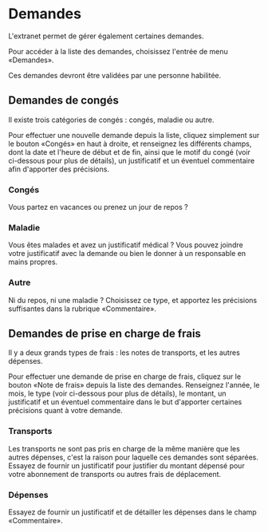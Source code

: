 # Demandes

L'extranet permet de gérer également certaines demandes.

Pour accéder à la liste des demandes, choisissez l'entrée de menu «Demandes».

Ces demandes devront être validées par une personne habilitée.


## Demandes de congés

Il existe trois catégories de congés : congés, maladie ou autre.

Pour effectuer une nouvelle demande depuis la liste, cliquez simplement sur le bouton «Congés» en haut à droite, et renseignez les différents champs, dont la date et l'heure de début et de fin, ainsi que le motif du congé (voir ci-dessous pour plus de détails), un justificatif et un éventuel commentaire afin d'apporter des précisions.

### Congés

Vous partez en vacances ou prenez un jour de repos ?

### Maladie

Vous êtes malades et avez un justificatif médical ? Vous pouvez joindre votre justificatif avec la demande ou bien le donner à un responsable en mains propres.

### Autre

Ni du repos, ni une maladie ? Choisissez ce type, et apportez les précisions suffisantes dans la rubrique «Commentaire».


## Demandes de prise en charge de frais

Il y a deux grands types de frais : les notes de transports, et les autres dépenses.

Pour effectuer une demande de prise en charge de frais, cliquez sur le bouton «Note de frais» depuis la liste des demandes. Renseignez l'année, le mois, le type (voir ci-dessous pour plus de détails), le montant, un justificatif et un éventuel commentaire dans le but d'apporter certaines précisions quant à votre demande.

### Transports

Les transports ne sont pas pris en charge de la même manière que les autres dépenses, c'est la raison pour laquelle ces demandes sont séparées. Essayez de fournir un justificatif pour justifier du montant dépensé pour votre abonnement de transports ou autres frais de déplacement.

### Dépenses

Essayez de fournir un justificatif et de détailler les dépenses dans le champ «Commentaire».
